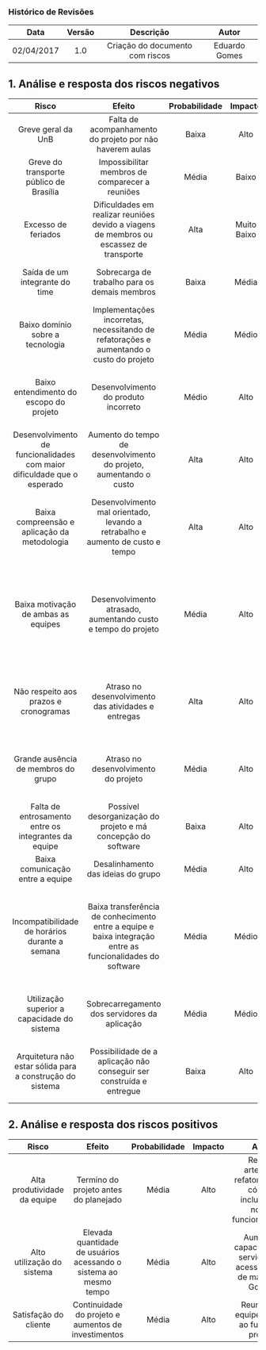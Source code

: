 ### Histórico de Revisões


| Data | Versão | Descrição | Autor |
|:----:|:------:|:---------:|:-----:|
|02/04/2017|1.0|Criação do documento com riscos|Eduardo Gomes|


## 1. Análise e resposta dos riscos negativos
| Risco | Efeito | Probabilidade | Impacto | Ação | Estratégia | Responsável |
|:-----------------------------------------------------------------------:|:-----------------------------------------------------------------------------------------------------------:|:-------------:|:-----------:|:--------------------------------------------------------------------------------------------------------------------------------------:|:----------:|:-----------:|
| Greve geral da UnB | Falta de acompanhamento do projeto por não haverem aulas | Baixa | Alto | Reunir integrantes para posicionamento sobre o assunto | Aceitar | Todos |
| Greve do transporte público de Brasília | Impossibilitar membros de comparecer a reuniões | Média | Baixo | Reuniões virtuais | Aceitar | Todos |
| Excesso de feriados | Dificuldades em realizar reuniões devido a viagens de membros ou escassez de transporte | Alta | Muito Baixo | Reuniões virtuais | Aceitar | Todos |
| Saída de um integrante do time | Sobrecarga de trabalho para os demais membros | Baixa | Média | Encorajamento e comunicação constante entre a equipe | Mitigar | Eduardo |
| Baixo domínio sobre a tecnologia | Implementações incorretas, necessitando de refatorações e aumentando o custo do projeto | Média | Médio | Treinamentos constantes sobre os diversos aspectos da tecnologia empregada | Mitigar | Matheus |
| Baixo entendimento do escopo do projeto | Desenvolvimento do produto incorreto | Médio | Alto | Comunicação constante entre os membros para manter o alinhamento da equipe | Mitigar | Daniel |
| Desenvolvimento de funcionalidades com maior dificuldade que o esperado | Aumento do tempo de desenvolvimento do projeto, aumentando o custo | Alta | Alto | Estudo prévio sobre as tecnologias mais desafiadoras relativas ao projeto | Mitigar | Matheus |
| Baixa compreensão e aplicação da metodologia | Desenvolvimento mal orientado, levando a retrabalho e aumento de custo e tempo | Alta | Alto | Alinhamento sobre os objetivos de cada metodologia, bem como suas práticas | Mitigar | Alexandre |
| Baixa motivação de ambas as equipes | Desenvolvimento atrasado, aumentando custo e tempo do projeto | Média | Alto | Observação por parte da equipe de gerência de cada indivíduo da equipe de desenvolvimento, de forma a fornecer todo suporte necessário | Mitigar | Eduardo |
| Não respeito aos prazos e cronogramas | Atraso no desenvolvimento das atividades e entregas | Alta | Alto | Comunicação constante entre os membros para manter o alinhamento as atividades e datas de entrega. | Mitigar | Brasil |
| Grande ausência de membros do grupo | Atraso no desenvolvimento do projeto | Média | Alto | Comunicação entre os membros da equipe e motivação da equipe | Evitar | Rafael |
| Falta de entrosamento entre os integrantes da equipe | Possível desorganização do projeto e má concepção do software | Baixa | Alto | Motivação da equipe em relação ao software a ser implementado | Evitar | Daniel |
| Baixa comunicação entre a equipe | Desalinhamento das ideias do grupo | Média | Alto | Maior motivação da equipe | Evitar | Eduardo |
| Incompatibilidade de horários durante a semana | Baixa transferência de conhecimento entre a equipe  e baixa integração entre as funcionalidades do software | Média | Médio | Reuniões não presenciais, reuniões com menos integrantes, onde cada subgrupo informe o que aconteceu na reunião para o resto da equipe | Mitigar | Todos |
| Utilização superior a capacidade do sistema | Sobrecarregamento dos servidores da aplicação | Média | Médio | Aumentar a capacidade de armazenamento e processamento dos servidores | Mitigar | Alexandre |
| Arquitetura não estar sólida para a construção do sistema | Possibilidade de a aplicação não conseguir ser construída e entregue | Baixa | Alto | Implementar as funcionalidades críticas primeiro para validar a arquitetura utilizada | Evitar | Brasil |

## 2. Análise e resposta dos riscos positivos

|             Risco            |                               Efeito                              | Probabilidade | Impacto |                                     Ação                                    | Estratégia | Responsável |
|:----------------------------:|:-----------------------------------------------------------------:|:-------------:|:-------:|:---------------------------------------------------------------------------:|:----------:|:-----------:|
| Alta produtividade da equipe |               Termino do projeto antes do planejado               |     Média     |   Alto  | Revisar artefatos, refatoração do código, inclusão de novas funcionalidades |   Aceitar  |    Todos    |
|  Alto utilização do sistema  | Elevada quantidade de usuários acessando o sistema ao mesmo tempo |     Média     |   Alto  |     Aumentar capacidade de servidores e acessos a API de mapas do Google    |   Aceitar  |   Matheus   |
|     Satisfação do cliente    |        Continuidade do projeto e aumentos de investimentos        |     Média     |   Alto  |                Reunião da equipe quanto ao futuro do projeto                |   Aceitar  |    Todos    |
